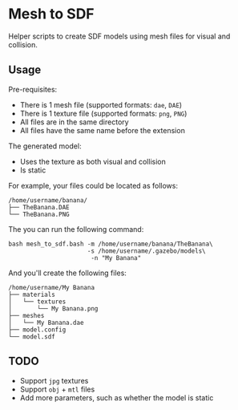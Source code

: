 # Mesh to SDF

Helper scripts to create SDF models using mesh files for visual and collision.

## Usage

Pre-requisites:

* There is 1 mesh file (supported formats: `dae`, `DAE`)
* There is 1 texture file (supported formats: `png`, `PNG`)
* All files are in the same directory
* All files have the same name before the extension

The generated model:

* Uses the texture as both visual and collision
* Is static

For example, your files could be located as follows:

~~~
/home/username/banana/
├── TheBanana.DAE
└── TheBanana.PNG
~~~

The you can run the following command:

    bash mesh_to_sdf.bash -m /home/username/banana/TheBanana\
                          -s /home/username/.gazebo/models\
                           -n "My Banana"

And you'll create the following files:

~~~
/home/username/My Banana
├── materials
│   └── textures
│       └── My Banana.png
├── meshes
│   └── My Banana.dae
├── model.config
└── model.sdf
~~~

## TODO

* Support `jpg` textures
* Support `obj` + `mtl` files
* Add more parameters, such as whether the model is static

